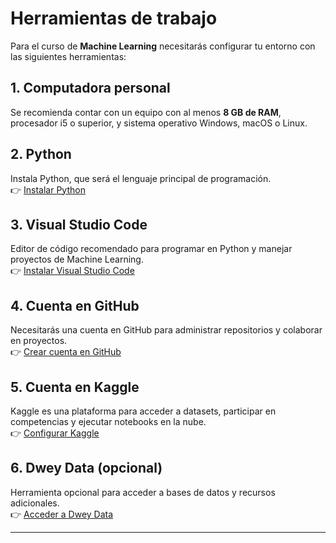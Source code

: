 # Herramientas de trabajo

Para el curso de **Machine Learning** necesitarás configurar tu entorno con las siguientes herramientas:

## 1. Computadora personal

Se recomienda contar con un equipo con al menos **8 GB de RAM**, procesador i5 o superior, y sistema operativo Windows, macOS o Linux.

## 2. Python

Instala Python, que será el lenguaje principal de programación.  
👉 [Instalar Python](instalar_python.md)

## 3. Visual Studio Code

Editor de código recomendado para programar en Python y manejar proyectos de Machine Learning.  
👉 [Instalar Visual Studio Code](visual_studio_code.md)

## 4. Cuenta en GitHub

Necesitarás una cuenta en GitHub para administrar repositorios y colaborar en proyectos.  
👉 [Crear cuenta en GitHub](github.md)

## 5. Cuenta en Kaggle

Kaggle es una plataforma para acceder a datasets, participar en competencias y ejecutar notebooks en la nube.  
👉 [Configurar Kaggle](database_aplications.md)

## 6. Dwey Data (opcional)

Herramienta opcional para acceder a bases de datos y recursos adicionales.  
👉 [Acceder a Dwey Data](database_aplications.md)

---
